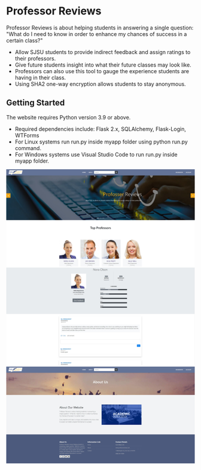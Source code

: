 # Professor Reviews
Professor Reviews is about helping students in answering a single question: "What do I need to know in order to enhance my chances of success in a certain class?"

* Allow SJSU students to provide indirect feedback and assign ratings to their professors.
* Give future students insight into what their future classes may look like.
* Professors can also use this tool to gauge the experience students are having in their class.
* Using SHA2 one-way encryption allows students to stay anonymous.

## Getting Started
The website requires Python version 3.9 or above.

* Required dependencies include: Flask 2.x, SQLAlchemy, Flask-Login, WTForms
* For Linux systems run run.py inside myapp folder using python run.py command.
* For Windows systems use Visual Studio Code to run run.py inside myapp folder.

![example_1](example_1.jpg)
![example_2](example_2.jpg)
![example_3](example_3.jpg)
